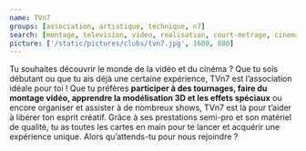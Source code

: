 ```yaml
---
name: TVn7
groups: [association, artistique, technique, n7]
search: [montage, television, video, realisation, court-metrage, cinema]
picture: ['/static/pictures/clubs/tvn7.jpg', 1600, 800]
---
```

Tu souhaites découvrir le monde de la vidéo et du cinéma ? Que tu sois débutant ou que tu ais déjà une certaine expérience, TVn7 est l’association idéale pour toi ! Que tu préfères **participer à des tournages, faire du montage vidéo, apprendre la modélisation 3D et les effets spéciaux** ou encore organiser et assister à de nombreux shows, TVn7 est là pour t’aider à libérer ton esprit créatif. Grâce à ses prestations semi-pro et son matériel de qualité, tu as toutes les cartes en main pour te lancer et acquérir une expérience unique. Alors qu’attends-tu pour nous rejoindre ?
